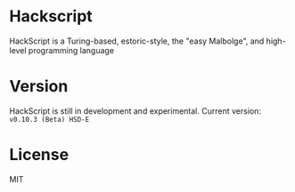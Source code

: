 # Hackscript

HackScript is a Turing-based, estoric-style, the "easy Malbolge", and high-level programming language

# Version

HackScript is still in development and experimental. Current version: `v0.10.3 (Beta) HSD-E`

# License

MIT
